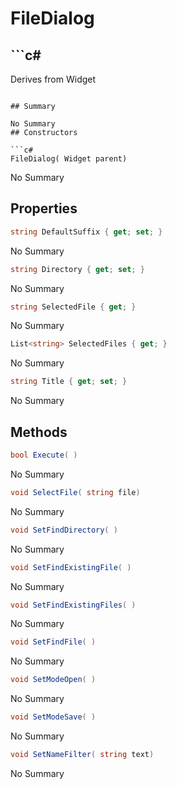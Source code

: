 # FileDialog

## ```c#
Derives from Widget
```

## Summary

No Summary
## Constructors

```c#
FileDialog( Widget parent) 
```
No Summary
## Properties

```c#
string DefaultSuffix { get; set; } 
```
No Summary
```c#
string Directory { get; set; } 
```
No Summary
```c#
string SelectedFile { get; } 
```
No Summary
```c#
List<string> SelectedFiles { get; } 
```
No Summary
```c#
string Title { get; set; } 
```
No Summary
## Methods

```c#
bool Execute( ) 
```
No Summary
```c#
void SelectFile( string file) 
```
No Summary
```c#
void SetFindDirectory( ) 
```
No Summary
```c#
void SetFindExistingFile( ) 
```
No Summary
```c#
void SetFindExistingFiles( ) 
```
No Summary
```c#
void SetFindFile( ) 
```
No Summary
```c#
void SetModeOpen( ) 
```
No Summary
```c#
void SetModeSave( ) 
```
No Summary
```c#
void SetNameFilter( string text) 
```
No Summary
